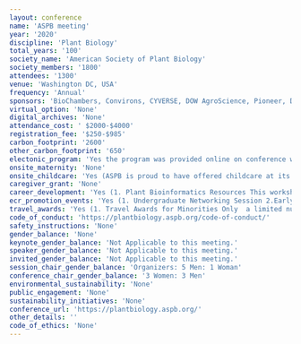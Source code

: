 ```yaml
---
layout: conference 
name: 'ASPB meeting'
year: '2020'
discipline: 'Plant Biology'
total_years: '100'
society_name: 'American Society of Plant Biology'
society_members: '1800'
attendees: '1300'
venue: 'Washington DC, USA'
frequency: 'Annual'
sponsors: 'BioChambers, Convirons, CYVERSE, DOW AgroScience, Pioneer, DUPONT, Geneva Scientific, Hettich Lab Technology, KeyGene, LemnaTec, LI-COR, Phenospex, PP-Systems, Qubit Phenomics, The Climate Corporation'
virtual_option: 'None'
digital_archives: 'None'
attendance_cost: ' $2000-$4000'
registration_fee: '$250-$985'
carbon_footprint: '2600'
other_carbon_footprint: '650'
electonic_program: 'Yes the program was provided online on conference website. App was also provided.'
onsite_maternity: 'None'
onsite_childcare: 'Yes (ASPB is proud to have offered childcare at its annual meeting for many years. Plant Biology 2020 is no exception, with available onsite childcare at rates (see details below) partially supported by a grant from the Romanoff Foundation.  ASPB feels strongly that childcare at conferences promotes equity for all attendees and will have wide-reaching benefits in the community as a whole. Childcare at Plant Biology 2020 is available for $10/child/hour and will take place on site at the convention center, making it easy for parents to swing in between sessions or at lunch. All ages (up to 18 years) are accepted, but the most common ages fall in the 6 month–12 year range.)'
caregiver_grant: 'None'
career_development: 'Yes (1. Plant Bioinformatics Resources This workshop is intended for researchers at all levels but especially those relatively new to Plant Biology who would like to learn more about the variety of tools and resources available on the web. There will be a combination of resource overview talks and application talks which illustrate the use of specific online resources with real world examples.  2.Undergraduate Networking Session This free networking opportunity gives undergraduates an opportunity to discuss their research, posters, and career goals with other attendees in an intimate setting. All attendees are encouraged to come to this event to welcome the undergraduate students, many of whom may be attending a large conference for the first time. Light refreshments will be provided. *No posters will be at this session. Undergraduates who submitted poster abstracts should put their posters in the main poster hall upon arriving at the conference.          3.PUI Faculty Development Workshop This workshop is for faculty currently working at primarily undergraduate institutions (PUIs) or early career scientists who would like to get a job at a PUI. PUIs are defined as institutions that offer few or no PhDs in the sciences. While teaching is a large part of being a PUI faculty member, maintaining a successful research program is also critical for career advancement and for providing undergraduates with high-caliber research experiences. Given the high demand on faculty time at PUIs, research collaborations are an integral part of maintaining a productive research program. This workshop will include presentations and discussions on different types of collaborative projects and tools PUI faculty can used to build successful collaborations. This will include presentations by a panel of faculty on different types of collaborative projects as well as opportunities for small-group tool building among participants.  4.Discovering the rules of life through computational plant biology – utilizing dynamical mathematical models at the molecular, organismal, and ecosystem levels At the workshop, participants will be put into groups and provided with ‘toy problems’ to solve. They will be tasked with reformulating of these problems to be more appropriate for discussion of mathematical frameworks, including differential equations, Markov Chains, and cellular automata. Participant groups will decide which of the presented methods would be best suited for their toy problems. The ‘solutions’ will be presented by our panel of experts, who will discuss their rationales with the participants. At the end of the workshop, participants will have the opportunity to receive real-time consultation on their computational questions. Participants can display an A4-sized poster with a diagram of their system with a brief paragraph giving background information and research questions. The panel of experts will then give comments where appropriate on suggested next steps.  5.Change the World with SciComm! Public policies can have far-reaching impacts on scientific research, and vice-versa. Policymakers, regulators, and the public need information about issues that relate to plant biology. Through invited speakers and hands-on activities, this workshop will help participants impact policy with the following strategies: 1. Communicate about science directly to lawmakers and other policymakers. 2. Contribute public comments on new or updated regulations that impact your research. 3. Communicate the impacts of science policies with the public through storytelling. Our goal is to inspire participants to reach out and change the world through science communication!  6.Perspectives in Science Leadership and Policy with Dr. Sharlene Weatherwax Are you a science leader? Should science policy matter to you? How can scientists at all levels of experience and interest in plant science contribute towards leadership and science policy? A successful and vibrant research enterprise depends on diversity, equity, inclusion, and perspectives from different contexts. Dr. Sharlene Weatherwax will present observations and lessons learned from a nonlinear path to a nontraditional career in science management and policy, highlighting some expected and unanticipated potholes and roadblocks. You will receive some practical tips to nurture and develop your inner leader, identify your policy interests and empower future actions.           7.Get Your Message Across: A Guide to Artwork and Illustrations for Better Impact and Clarity This workshop will cover the production of artwork and illustrations that effectively convey information and complex concepts. The workshop will consist of short presentations on principles of good design, using R/Python to generate complex data figures and software and other resources that can be used to produce effective figures. Pointers on fonts, colors, density of data, and design of graphs for publication will also be presented. The presentations will be followed by a question & answer period.  8.Plant Science Decadal Vision (2020-2030) Making the vision a reality Our planet and species are facing an interrelated set of profound challenges with limited time and diminishing opportunity to solve. To address these challenges, ASPB and the plant science community have come together to develop an innovative Plant Science Decadal Vision (DV). The goals of the Decadal Vision span People, Research, and Technology – but addressing these goals will require unprecedented collaborations within and outside the plant and microbial sciences, new technologies, new training paradigms, new work cultures, and the broadening of participation.Organized by the Plant Science Research Network (PSRN), this workshop will highlight opportunities to get involved in the effort to advance our community towards these ambitious and challenging goals. The organizers will provide an overview of the report and facilitate an interactive discussion on how ASPB members can work to promote the vision. Contact: Natalie          9.Allies 101: How to support and affirm the LGBTQ+ community in lab and the classroom LGBTQ+ students have reduced retention rates in STEM compared to their heterosexual peers. 30percent of STEM professionals are not ‘out’ to their colleagues. Welcoming workplaces increase the likely of professionals to be out to their collogues, while student LGBTQ+ supportive organizations decrease the odds of students encountering homophobic comments. In our workshop we will talk about ways to improve the lab and classroom environment for LGBTQ+ students and professionals for Allies. We will focus on easily changeable aspects of the classroom and lab culture to improve accessibility and support for LGBTQ+ folks. Other topics we will discuss include LGBTQ+ Vocabulary 101, how to find local LGBTQ+ resources and ways to bring them up for folks in need, and also discuss how to be a good ally for folks who are transitioning and coming out. This will be an interactive workshop, aimed to educated professionals and to also help them identify resources in their local communities.  What are pronouns and how do you know when to use which ones? Someone just came out to me, what do I do? Does my school/company have resources for LGBTQ+ folks? Mental health resources for LGBT+ folks in my community?          10.How FDA can help you bring new plant varieties to market This session will explain how you can use FDA’s voluntary food safety consultation processes as part of new variety development. Discussion will include the types of data and information that are typically considered as part of a consultation. Emphasis will be placed on how these processes may be used by small and medium-sized entities (including universities). This session will also discuss FDA’s view of foods from genome edited plant varieties.          11.Implicit Bias & Conscious Inclusion Workshop (breakfast) organized by the Minority Affairs and the Women in Plant Biology Committees We are all guilty of being implicitly bias, and acknowledging this is not always easy, especially when we are not equipped to address this and do not always know what to do. Join us for an in-depth understanding of what unconscious bias is, how it effects our decisions and the harm that can result from it. In this interactive workshop, we will learn to identify the ways that bias shows up in our own lives, different strategies to limit its effects in our decision making, and finally how to be more conscious about inclusion.           12.Equity, Diversity, Inclusion: Effecting Institutional Change (Lunch with Guest Speaker) Organized by the Minority Affairs Committee – more details coming soon          13.Inclusive Pedagogy As educators, we want all of our students to feel valued and supported. This workshop features several speakers who will present their perspectives on intentionally inclusive pedagogy. From sample assignments to attitudes to course policies, participants will learn about the many ways that they can make their classrooms and curricula more inclusive. Workshop participants will then work in small groups with the speakers to brainstorm and develop their own sets of materials, tips, and tricks that can be brought back into the classroom. The workshop is open to current and future educators at all student levels.          Communicating for Impact: Workshop on engaging meaningfully with your neighbors, your elected officials, funders and the broader public about plant science This workshop, led by James Carrington, President of the Donald Danforth Plant Science Center, provides guidance and real-world examples of how to meaningfully engage with the public—ranging from your local community to policy makers. Communicating the promise of plant science is the foundation from which public demand and funding (both government and philanthropic) for plant science will grow. Workshop participants will hear from experienced communicators about their successes and failures and how to:  • Communicate with the Public with Purpose • Communicate with Elected Officials and Policy Makers • Communicate with Government Agencies and Philanthropies          14.Careers beyond academia: DC edition Graduate training of plant biologists occurs primarily in universities, and students have little exposure to plant biology careers apart from the academic path. This workshop will provide discussion of a diversity of career options available to those with graduate degrees in plant biology. Panelists will be selected to represent a variety of careers including in those in large and small private companies, government, etc. The workshop format will include introduction of career options by the panelists followed by small group discussions.          15.Bridging the gap between lab and field: designing and using fabricated ecosystems to explore plant-soil-microbial interactions.  16.Market driven innovation in plant science  17.USDA, DOE & NSF Grant Information Session)'
ecr_promotion_events: 'Yes (1. Undergraduate Networking Session 2.Early Career Award:  instituted originally by the Society in 2005 to recognize outstanding research by scientists at the beginnings of their careers. This award is a monetary award made annually for exceptionally creative, independent contributions by an individual, whether or not a member of the Society, who is generally not more than seven years post-Ph.D. on January 1st of the year of the presentation. Breaks in careers will be considered when addressing the time limit of this award.)'
travel_awards: 'Yes (1. Travel Awards for Minorities Only  a limited number of $575 travel grants (SPBs Minority Affairs Committee is offering a limited number of Recognition Travel Awards for students, postdocs, and faculty who are themselves members of groups underrepresented in the US scientific workforce and/or who are directly supporting the education and professional development of students in such groups.  2. Travel Awards for Plant Biology 2020 from the Primarily Undergraduate Institutions Section)'
code_of_conduct: 'https://plantbiology.aspb.org/code-of-conduct/'
safety_instructions: 'None'
gender_balance: 'None'
keynote_gender_balance: 'Not Applicable to this meeting.'
speaker_gender_balance: 'Not Applicable to this meeting.'
invited_gender_balance: 'Not Applicable to this meeting.'
session_chair_gender_balance: 'Organizers: 5 Men: 1 Woman'
conference_chair_gender_balance: '3 Women: 3 Men'
environmental_sustainability: 'None'
public_engagement: 'None'
sustainability_initiatives: 'None'
conference_url: 'https://plantbiology.aspb.org/'
other_details: ''
code_of_ethics: 'None'
---
```

